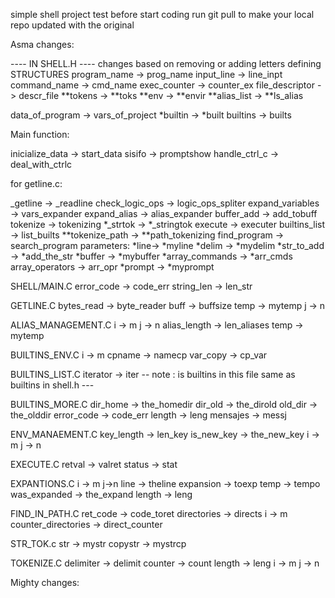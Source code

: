 simple shell project test
before start coding run git pull to make 
your local repo updated with the original

Asma changes:

---- IN SHELL.H ----
changes based on removing or adding letters
defining STRUCTURES
program_name -> prog_name
input_line -> line_inpt
command_name -> cmd_name
exec_counter -> counter_ex
file_descriptor -> descr_file
**tokens -> **toks
**env -> **envir
**alias_list -> **ls_alias

data_of_program -> vars_of_project
*builtin -> *built
builtins -> builts

Main function:

inicialize_data -> start_data
sisifo -> promptshow
handle_ctrl_c -> deal_with_ctrlc
 
for getline.c:

_getline -> _readline
check_logic_ops -> logic_ops_spliter
expand_variables -> vars_expander
expand_alias -> alias_expander
buffer_add -> add_tobuff
tokenize -> tokenizing
*_strtok -> *_stringtok
execute -> executer
builtins_list -> list_builts
**tokenize_path -> **path_tokenizing
find_program -> search_program
parameters:
*line-> *myline
*delim -> *mydelim
*str_to_add -> *add_the_str
*buffer -> *mybuffer
*array_commands -> *arr_cmds
array_operators -> arr_opr
*prompt -> *myprompt



SHELL/MAIN.C
error_code -> code_err
string_len -> len_str

GETLINE.C
bytes_read -> byte_reader
buff -> buffsize
temp -> mytemp
j -> n

ALIAS_MANAGEMENT.C 
i -> m
j -> n
alias_length -> len_aliases
temp -> mytemp


BUILTINS_ENV.C
i -> m
cpname  -> namecp
var_copy -> cp_var

BUILTINS_LIST.C
iterator -> iter
-- note : is builtins in this file same 
as builtins in shell.h ---


BUILTINS_MORE.C
dir_home -> the_homedir
dir_old -> the_dirold
old_dir -> the_olddir
error_code -> code_err
length -> leng
mensajes -> messj

ENV_MANAEMENT.C
key_length -> len_key
is_new_key -> the_new_key
i -> m 
j -> n

EXECUTE.C
retval -> valret
status -> stat


EXPANTIONS.C
i -> m
j->n 
line -> theline
expansion -> toexp
temp -> tempo
was_expanded -> the_expand
length -> leng


FIND_IN_PATH.C
ret_code -> code_toret
directories -> directs
i -> m
counter_directories -> direct_counter
 
STR_TOK.c
str -> mystr
copystr -> mystrcp


TOKENIZE.C
delimiter -> delimit
counter -> count
length -> leng
i -> m
j -> n


Mighty changes:
